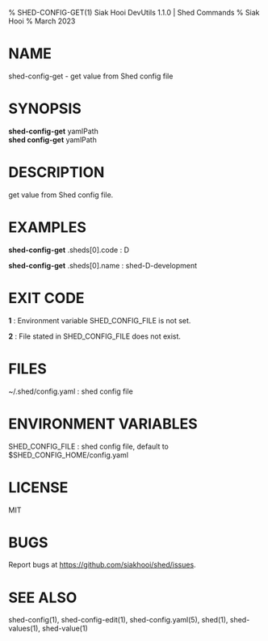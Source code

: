 % SHED-CONFIG-GET(1) Siak Hooi DevUtils 1.1.0 | Shed Commands
% Siak Hooi
% March 2023

# NAME
shed-config-get - get value from Shed config file

# SYNOPSIS
**shed-config-get** yamlPath\
**shed config-get** yamlPath

# DESCRIPTION
get value from Shed config file.

# EXAMPLES
**shed-config-get** .sheds[0].code
: D

**shed-config-get** .sheds[0].name
: shed-D-development

# EXIT CODE
**1**
: Environment variable SHED_CONFIG_FILE is not set.

**2**
: File stated in SHED_CONFIG_FILE does not exist.

# FILES
~/.shed/config.yaml
: shed config file

# ENVIRONMENT VARIABLES
SHED_CONFIG_FILE
: shed config file, default to $SHED_CONFIG_HOME/config.yaml

# LICENSE
MIT

# BUGS
Report bugs at https://github.com/siakhooi/shed/issues.

# SEE ALSO
shed-config(1), shed-config-edit(1), shed-config.yaml(5), shed(1), shed-values(1), shed-value(1)
